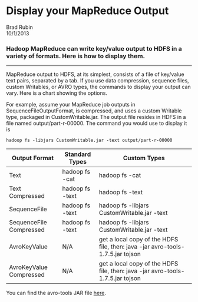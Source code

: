 # Display your MapReduce Output
Brad Rubin  
10/1/2013

### Hadoop MapReduce can write key/value output to HDFS in a variety of formats. Here is how to display them. 
---
MapReduce output to HDFS, at its simplest, consists of a file of key/value text pairs, separated by a tab.  If you use data compression, sequence files, custom Writables, or AVRO types, the commands to display your output can vary.  Here is a chart showing the options.

For example, assume your MapReduce job outputs in SequenceFileOutputFormat, is compressed, and uses a custom Writable type, packaged in CustomWritable.jar.  The output file resides in HDFS in a file named output/part-r-00000.  The command you would use to display it is

``
hadoop fs -libjars CustomWritable.jar -text output/part-r-00000
``


| Output Format| Standard Types | Custom Types |
| ------------ | ------------- | ------------ |
| Text | hadoop fs -cat  | hadoop fs -cat |
| Text Compressed |hadoop fs -text  | hadoop fs -text | get a local copy of the HDFS file, then: java -jar avro-tools-1.7.5.jar tojson |
| SequenceFile | hadoop fs -text  | hadoop fs -libjars CustomWritable.jar -text |
| SequenceFile Compressed | hadoop fs -text | hadoop fs -libjars CustomWritable.jar -text |
| AvroKeyValue | N/A | get a local copy of the HDFS file, then: java -jar avro-tools-1.7.5.jar tojson |
| AvroKeyValue Compressed | N/A | get a local copy of the HDFS file, then: java -jar avro-tools-1.7.5.jar tojson |

You can find the avro-tools JAR file [here](http://apache.org/dist/avro/avro-1.7.5/java/).
